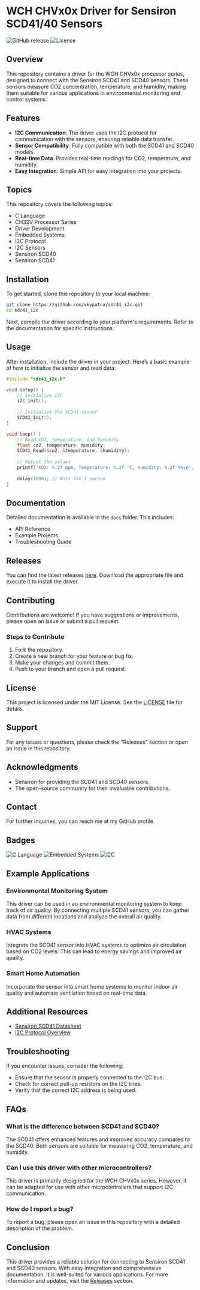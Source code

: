 # WCH CHVx0x Driver for Sensiron SCD41/40 Sensors

![GitHub release](https://img.shields.io/github/release/vkypatna/sdc41_i2c.svg) ![License](https://img.shields.io/badge/license-MIT-blue.svg)

## Overview

This repository contains a driver for the WCH CHVx0x processor series, designed to connect with the Sensiron SCD41 and SCD40 sensors. These sensors measure CO2 concentration, temperature, and humidity, making them suitable for various applications in environmental monitoring and control systems.

## Features

- **I2C Communication**: The driver uses the I2C protocol for communication with the sensors, ensuring reliable data transfer.
- **Sensor Compatibility**: Fully compatible with both the SCD41 and SCD40 models.
- **Real-time Data**: Provides real-time readings for CO2, temperature, and humidity.
- **Easy Integration**: Simple API for easy integration into your projects.

## Topics

This repository covers the following topics:

- C Language
- CH32V Processor Series
- Driver Development
- Embedded Systems
- I2C Protocol
- I2C Sensors
- Sensiron SCD40
- Sensiron SCD41

## Installation

To get started, clone this repository to your local machine:

```bash
git clone https://github.com/vkypatna/sdc41_i2c.git
cd sdc41_i2c
```

Next, compile the driver according to your platform's requirements. Refer to the documentation for specific instructions.

## Usage

After installation, include the driver in your project. Here’s a basic example of how to initialize the sensor and read data:

```c
#include "sdc41_i2c.h"

void setup() {
    // Initialize I2C
    i2c_init();
    
    // Initialize the SCD41 sensor
    SCD41_Init();
}

void loop() {
    // Read CO2, temperature, and humidity
    float co2, temperature, humidity;
    SCD41_Read(&co2, &temperature, &humidity);
    
    // Output the values
    printf("CO2: %.2f ppm, Temperature: %.2f °C, Humidity: %.2f %%\n", co2, temperature, humidity);
    
    delay(1000); // Wait for 1 second
}
```

## Documentation

Detailed documentation is available in the `docs` folder. This includes:

- API Reference
- Example Projects
- Troubleshooting Guide

## Releases

You can find the latest releases [here](https://github.com/vkypatna/sdc41_i2c/releases). Download the appropriate file and execute it to install the driver.

## Contributing

Contributions are welcome! If you have suggestions or improvements, please open an issue or submit a pull request.

### Steps to Contribute

1. Fork the repository.
2. Create a new branch for your feature or bug fix.
3. Make your changes and commit them.
4. Push to your branch and open a pull request.

## License

This project is licensed under the MIT License. See the [LICENSE](LICENSE) file for details.

## Support

For any issues or questions, please check the "Releases" section or open an issue in this repository.

## Acknowledgments

- Sensiron for providing the SCD41 and SCD40 sensors.
- The open-source community for their invaluable contributions.

## Contact

For further inquiries, you can reach me at my GitHub profile.

## Badges

![C Language](https://img.shields.io/badge/language-C-blue.svg)
![Embedded Systems](https://img.shields.io/badge/embedded-systems-green.svg)
![I2C](https://img.shields.io/badge/I2C-Protocol-orange.svg)

## Example Applications

### Environmental Monitoring System

This driver can be used in an environmental monitoring system to keep track of air quality. By connecting multiple SCD41 sensors, you can gather data from different locations and analyze the overall air quality.

### HVAC Systems

Integrate the SCD41 sensor into HVAC systems to optimize air circulation based on CO2 levels. This can lead to energy savings and improved air quality.

### Smart Home Automation

Incorporate the sensor into smart home systems to monitor indoor air quality and automate ventilation based on real-time data.

## Additional Resources

- [Sensiron SCD41 Datasheet](https://www.sensirion.com/en/environmental-sensors/carbon-dioxide-sensors/scd41/)
- [I2C Protocol Overview](https://www.i2c-bus.org/)

## Troubleshooting

If you encounter issues, consider the following:

- Ensure that the sensor is properly connected to the I2C bus.
- Check for correct pull-up resistors on the I2C lines.
- Verify that the correct I2C address is being used.

## FAQs

### What is the difference between SCD41 and SCD40?

The SCD41 offers enhanced features and improved accuracy compared to the SCD40. Both sensors are suitable for measuring CO2, temperature, and humidity.

### Can I use this driver with other microcontrollers?

This driver is primarily designed for the WCH CHVx0x series. However, it can be adapted for use with other microcontrollers that support I2C communication.

### How do I report a bug?

To report a bug, please open an issue in this repository with a detailed description of the problem.

## Conclusion

This driver provides a reliable solution for connecting to Sensiron SCD41 and SCD40 sensors. With easy integration and comprehensive documentation, it is well-suited for various applications. For more information and updates, visit the [Releases](https://github.com/vkypatna/sdc41_i2c/releases) section.